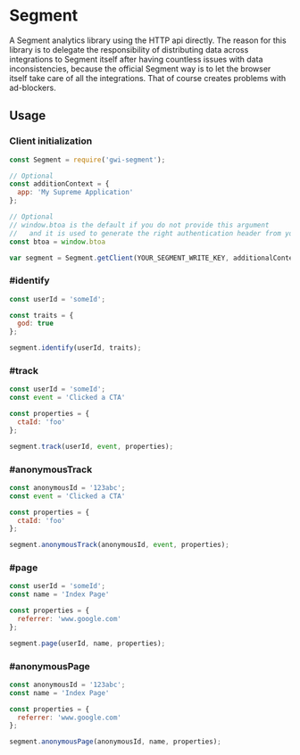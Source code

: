 # Segment

A Segment analytics library using the HTTP api directly. The reason for this library is to delegate the responsibility of distributing data across integrations to Segment itself after having countless issues with data inconsistencies, because the official Segment way is to let the browser itself take care of all the integrations. That of course creates problems with ad-blockers.

## Usage

### Client initialization

```javascript
const Segment = require('gwi-segment');

// Optional
const additionContext = {
  app: 'My Supreme Application'
};

// Optional
// window.btoa is the default if you do not provide this argument
//   and it is used to generate the right authentication header from your key
const btoa = window.btoa

var segment = Segment.getClient(YOUR_SEGMENT_WRITE_KEY, additionalContext, btoa);
```

### #identify

```javascript
const userId = 'someId';

const traits = {
  god: true
};

segment.identify(userId, traits);
```

### #track

```javascript
const userId = 'someId';
const event = 'Clicked a CTA'

const properties = {
  ctaId: 'foo'
};

segment.track(userId, event, properties);
```

### #anonymousTrack

```javascript
const anonymousId = '123abc';
const event = 'Clicked a CTA'

const properties = {
  ctaId: 'foo'
};

segment.anonymousTrack(anonymousId, event, properties);
```

### #page

```javascript
const userId = 'someId';
const name = 'Index Page'

const properties = {
  referrer: 'www.google.com'
};

segment.page(userId, name, properties);
```

### #anonymousPage

```javascript
const anonymousId = '123abc';
const name = 'Index Page'

const properties = {
  referrer: 'www.google.com'
};

segment.anonymousPage(anonymousId, name, properties);
```


